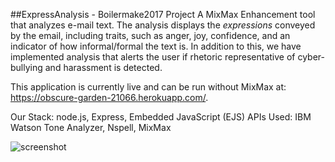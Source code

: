 
##ExpressAnalysis - Boilermake2017 Project
A MixMax Enhancement tool that analyzes e-mail text. The analysis displays the *expressions* conveyed by the email, including traits, such as anger, joy, confidence, and an indicator of how informal/formal the text is. In addition to this, we have implemented analysis that alerts the user if rhetoric representative of cyber-bullying and harassment is detected.

This application is currently live and can be run without MixMax at: https://obscure-garden-21066.herokuapp.com/.

Our Stack: node.js, Express, Embedded JavaScript (EJS)
APIs Used: IBM Watson Tone Analyzer, Nspell, MixMax

![screenshot](https://cloud.githubusercontent.com/assets/7967717/22181685/015a2566-e05f-11e6-9f63-615c9935400e.png)
